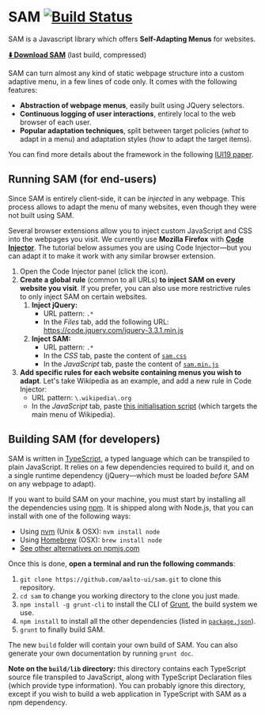 # SAM [![Build Status](https://travis-ci.org/aalto-ui/sam.svg?branch=master)](https://travis-ci.org/aalto-ui/sam)

SAM is a Javascript library which offers **Self-Adapting Menus** for websites.

**[⬇️ Download SAM](https://aalto-ui.github.io/sam/build/sam.zip)** (last build, compressed)

SAM can turn almost any kind of static webpage structure into a custom adaptive menu, in a few lines of code only. It comes with the following features:

* **Abstraction of webpage menus**, easily built using JQuery selectors.
* **Continuous logging of user interactions**, entirely local to the web browser of each user.
* **Popular adaptation techniques**, split between target policies (_what_ to adapt in a menu) and adaptation styles (_how_ to adapt the target items).

You can find more details about the framework in the following [IUI19 paper](https://dl.acm.org/citation.cfm?id=3308705).



## Running SAM (for end-users)
Since SAM is entirely client-side, it can be _injected_ in any webpage. This process allows to adapt the menu of many websites, even though they were not built using SAM.

Several browser extensions allow you to inject custom JavaScript and CSS into the webpages you visit. We currently use **Mozilla Firefox** with **[Code Injector](https://addons.mozilla.org/en-US/firefox/addon/codeinjector/)**. The tutorial below assumes you are using Code Injector—but you can adapt it to make it work with any similar browser extension.

1. Open the Code Injector panel (click the icon).
2. **Create a global rule** (common to all URLs) **to inject SAM on every website you visit**. If you prefer, you can also use more restrictive rules to only inject SAM on certain websites.
    1. **Inject jQuery:**
        * URL pattern: `.*`
        * In the _Files_ tab, add the following URL: https://code.jquery.com/jquery-3.3.1.min.js
    2. **Inject SAM:**
        * URL pattern: `.*`
        * In the _CSS_ tab, paste the content of [`sam.css`](https://aalto-ui.github.io/sam/build/sam.css)
        * In the _JavaScript_ tab, paste the content of [`sam.min.js`](https://aalto-ui.github.io/sam/build/sam.min.js)
3. **Add specific rules for each website containing menus you wish to adapt**. Let's take Wikipedia as an example, and add a new rule in Code Injector:
    * URL pattern: `\.wikipedia\.org`
    * In the _JavaScript_ tab, paste [this initialisation script](examples/wikipedia.org/main.js) (which targets the main menu of Wikipedia).

      

## Building SAM (for developers)
SAM is written in [TypeScript](https://www.TypeScriptlang.org/), a typed language which can be transpiled to plain JavaScript. It relies on a few dependencies required to build it, and on a single runtime dependency (jQuery—which must be loaded _before_ SAM on any webpage to adapt).

If you want to build SAM on your machine, you must start by installing all the dependencies using [npm](https://www.npmjs.com/). It is shipped along with Node.js, that you can install with one of the following ways:
* Using [nvm](https://github.com/creationix/nvm) (Unix & OSX): `nvm install node`
* Using [Homebrew](https://brew.sh/) (OSX): `brew install node`
* [See other alternatives on npmjs.com](https://docs.npmjs.com/downloading-and-installing-node-js-and-npm)

Once this is done, **open a terminal and run the following commands**:
1. `git clone https://github.com/aalto-ui/sam.git` to clone this repository.
2. `cd sam` to change you working directory to the clone you just made.
3. `npm install -g grunt-cli` to install the CLI of [Grunt](https://gruntjs.com/), the build system we use.
3. `npm install` to install all the other dependencies (listed in [`package.json`](package.json)).
4. `grunt` to finally build SAM.

The new `build` folder will contain your own build of SAM. You can also generate your own documentation by running `grunt doc`.

**Note on the `build/lib` directory:** this directory contains each TypeScript source file transpiled to JavaScript, along with TypeScript Declaration files (which provide type information). You can probably ignore this directory, except if you wish to build a web application in TypeScript with SAM as a npm dependency.

